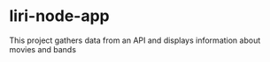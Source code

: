 # liri-node-app

This project gathers data from an API and displays information about movies and bands




